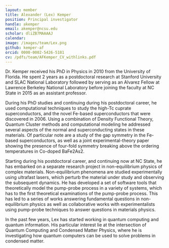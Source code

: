 ```yaml
---
layout: member
title: Alexander (Lex) Kemper
position: Principal investigator
handle: akemper
email: akemper@ncsu.edu
scholar: dliZB7MAAAAJ
calendar:
image: /images/team/Lex.png
github: kemper-af
orcid: 0000-0002-5426-5181
cv: /pdfs/team/AFKemper_CV_withlinks.pdf
---
```


Dr. Kemper received his PhD in Physics in 2010 from the University of Florida. He spent 2 years as a postdoctoral research at Stanford University and SLAC National Laboratory followed by serving as an Alvarez Fellow at Lawrence Berkeley National Laboratory before joining the faculty at NC State in 2015 as an assistant professor.

During his PhD studies and continuing during his postdoctoral career, he used computational techniques to study the high-Tc cuprate superconductors, and the novel Fe-based superconductors that were discovered in 2006. Using a combination of Density Functional Theory, Quantum Cluster methods and computational modeling he addressed several aspects of the normal and superconducting states in these materials. Of particular note are a study of the gap symmetry in the Fe-based superconductors, as well as a joint experimental-theory paper showing the presence of four-fold symmetry breaking above the ordering temperatures in Co-doped BaFe2As2.

Starting during his postdoctoral career, and continuing now at NC State, he has embarked on a separate research project in non-equilibrium physics of complex materials. Non-equilibrium phenomena are studied experimentally using ultrafast lasers, which perturb the material under study and observing the subsequent dynamics. He has developed a set of software tools that theoretically model the pump-probe process in a variety of systems, which has to the first theoretical examinations of the pump-probe process. This has led to a series of works answering fundamental questions in non-equilibrium physics as well as collaborative works with experimentalists using pump-probe techniques to answer questions in materials physics.

In the past few years, Lex has started working in quantum computing and quantum information. His particular interest lie at the intersection of Quantum Computing and Condensed Matter Physics, where he is investigating how quantum computers can be used to solve problems in condensed matter.
